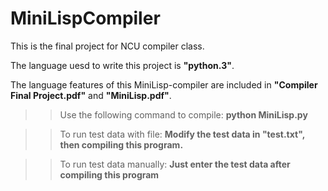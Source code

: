 MiniLispCompiler
===

This is the final project for NCU compiler class.

The language uesd to write this project is **"python.3"**.

The language features of this MiniLisp-compiler are included in **"Compiler Final Project.pdf"** and **"MiniLisp.pdf"**.


>>Use the following command to compile:
**python MiniLisp.py**

>>To run test data with file:
**Modify the test data in "test.txt", then compiling this program.**

>>To run test data manually:
**Just enter the test data after compiling this program** 
